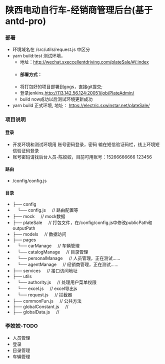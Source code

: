 # 陕西电动自行车-经销商管理后台(基于antd-pro)

### 部署
-   环境域名在 /src/utils/request.js 中区分
-   yarn build:test  测试环境，
    - 地址：http://wechat.sxeccellentdriving.com/plateSale/#/:index
    - #### 部署方式： 
    - 将打包好的项目部署到gogs，直接git提交;
    - 登录jenkins,http://113.142.56.124:20051/job/PlateAdmin/
    - build now成功以后测试环境更新成功
-   yarn build       正式环境, 地址： https://electric.sxwinstar.net/plateSale/

### 项目说明
#### 登录
- 开发环境和测试环境用 账号密码登录，密码 输在短信验证码栏，线上环境短信验证码登录
- 账号密码请找后台人员-陈姣姣，目前可用账号：15266666666   123456

#### 路由
- /config/config.js


#### 目录
- ├── config 
- &nbsp; &nbsp; └── config.js &nbsp; &nbsp;  // 路由配置等
- ├── mock &nbsp; &nbsp; // mock数据
- ├── plateSale  &nbsp; &nbsp; // 打包文件，在/config/config.js中修改publicPath和outputPath
- ├── models &nbsp; &nbsp;  // 数据访问
- ├── pages
- &nbsp; &nbsp; └── carManage &nbsp; &nbsp; // 车辆管理
- &nbsp; &nbsp; └── catalogManage &nbsp; &nbsp; // 目录管理
- &nbsp; &nbsp; └── personalManage &nbsp; &nbsp; // 人员管理，正在测试......
- &nbsp; &nbsp; └── agentManage &nbsp; &nbsp; // 经销商管理，正在测试......
- ├── services   &nbsp; &nbsp; // 接口访问地址
- ├── utils   
- &nbsp; &nbsp; └── authority.js &nbsp; &nbsp; // 处理用户菜单权限
- &nbsp; &nbsp; └── excel.js &nbsp; &nbsp; // excel导出js
- &nbsp; &nbsp; └── request.js &nbsp; &nbsp; // 拦截器
- ├── commonFun.js   &nbsp; &nbsp; // 公共方法
- ├── globalConstant.js   &nbsp; &nbsp; // 
- ├── globalData.js   &nbsp; &nbsp; // 

### 李姣姣-TODO
- 人员管理
- 登录
- 目录管理
- 车辆管理

    

